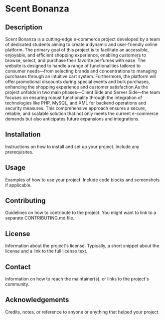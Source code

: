 # Scent Bonanza

## Description

Scent Bonanza is a cutting-edge e-commerce project developed by a team of dedicated students aiming to create a dynamic and user-friendly online platform. The primary goal of this project is to facilitate an accessible, enjoyable, and efficient shopping experience, enabling customers to browse, select, and purchase their favorite perfumes with ease. The website is designed to handle a range of functionalities tailored to consumer needs—from selecting brands and concentrations to managing purchases through an intuitive cart system. Furthermore, the platform will offer promotional discounts during special events and bulk purchases, enhancing the shopping experience and customer satisfaction.As the project unfolds in two main phases—Client Side and Server Side—the team focuses on ensuring robust functionality through the integration of technologies like PHP, MySQL, and XML for backend operations and security measures. This comprehensive approach ensures a secure, reliable, and scalable solution that not only meets the current e-commerce demands but also anticipates future expansions and integrations.


## Installation

Instructions on how to install and set up your project. Include any prerequisites.

## Usage

Examples of how to use your project. Include code blocks and screenshots if applicable.

## Contributing

Guidelines on how to contribute to the project. You might want to link to a separate CONTRIBUTING.md file.

## License

Information about the project's license. Typically, a short snippet about the license and a link to the full license text.

## Contact

Information on how to reach the maintainer(s), or links to the project's community.

## Acknowledgements

Credits, notes, or reference to anyone or anything that helped your project.
